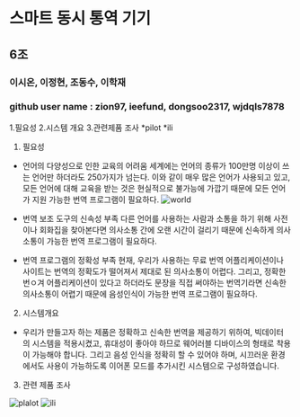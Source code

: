# 스마트 동시 통역 기기

## 6조
### 이시온, 이정현, 조동수, 이학재
### github user name : zion97, ieefund, dongsoo2317, wjdqls7878

1.필요성
2.시스템 개요
3.관련제품 조사
*pilot
*ili

1. 필요성

 * 언어의 다양성으로 인한 교육의 어려움
   세계에는 언어의 종류가 100만명 이상이 쓰는 언어만 하더라도
   250가지가 넘는다. 이와 같이 매우 많은 언어가 사용되고 있고,
   모든 언어에 대해 교육을 받는 것은 현실적으로 불가능에 가깝기
   때문에 모든 언어가 지원 가능한 번역 프로그램이 필요하다.
![world](http://imgnews.naver.net/image/008/2012/08/03/2012080310134716375_1.jpg?type=w540)       

 * 번역 보조 도구의 신속성 부족
   다른 언어를 사용하는 사람과 소통을 하기 위해 사전이나 회화집을 찾아본다면
   의사소통 간에 오랜 시간이 걸리기 때문에 신속하게 의사소통이 가능한 번역
   프로그램이 필요하다.

 * 번역 프로그램의 정확성 부족
   현재, 우리가 사용하는 무료 번역 어플리케이션이나 사이트는 번역의 정확도가
   떨어져서 제대로 된 의사소통이 어렵다. 그리고, 정확한 번ㅇ겨 어플리케이션이
   있다고 하더라도 문장을 직접 써야하는 번역기라면 신속한 의사소통이 어렵기 
   때문에 음성인식이 가능한 번역 프로그램이 필요하다.

2. 시스템개요

 * 우리가 만들고자 하는 제품은 정확하고 신속한 번역을 제공하기 위하여, 빅데이터
   의 시스템을 적용시켰고, 휴대성이 좋아야 하므로 웨어러블 디바이스의 형태로 착용이
   가능해야 합니다. 그리고 음성 인식을 정확히 할 수 있어야 하며, 시끄러운 환경에서도
   사용이 가능하도록 이어폰 모드를 추가시킨 시스템으로 구성하였습니다.


3. 관련 제품 조사

![plalot](http://postfiles14.naver.net/MjAxNzA2MDFfNCAg/MDAxNDk2Mjk0NTc5NTky.3o6SL0wG0aoeIAFfeLb1pTRqzl0KzqxChRPko1HCdowg.D9-x5T4jVbm8ajr6mLOzaJZZYICcADt8ym9EenWGargg.JPEG.wjdqls5_1/%EA%B7%B8%EB%A6%BC1.jpg?type=w773)
![ili](http://postfiles15.naver.net/MjAxNzA2MDFfMTEx/MDAxNDk2Mjk0NTc5Njg0.ALy2X3CXmLU7-8xe5KNY7cQLXLGaiPYD_CNCUhnW_3cg.Eru9_IErl4Clh6G_tkRaejeRIdmOjwfziYePtPy0iHwg.JPEG.wjdqls5_1/%EA%B7%B8%EB%A6%BC2.jpg?type=w773)
 

